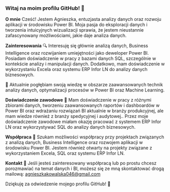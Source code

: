 ### Witaj na moim profilu GitHub! 👋

**O mnie**
Cześć! Jestem Agnieszka, entuzjasta analizy danych oraz rozwoju aplikacji w środowisku Power BI. Moja pasja do eksploracji danych i tworzenia intuicyjnych wizualizacji sprawia, że jestem nieustannie zafascynowany możliwościami, jakie daje analiza danych.

**Zainteresowania**
🔍 Interesuję się głównie analizą danych, Business Intelligence oraz rozwijaniem umiejętności jako deweloper Power BI. Posiadam doświadczenie w pracy z bazami danych SQL, szczególnie w kontekście analizy i manipulacji danych. Dodatkowo, mam doświadczenie w wykorzystaniu Excela oraz systemu ERP Infor LN do analizy danych biznesowych.

🌱 Aktualnie pogłębiam swoją wiedzę w obszarze zaawansowanych technik analizy danych, optymalizacji procesów w Power BI oraz Machine Learning.

**Doświadczenie zawodowe**
🚀 Mam doświadczenie w pracy z różnymi zbiorami danych, tworzeniu zaawansowanych raportów i dashboardów w Power BI oraz wdrażaniu rozwiązań BI aktualnie w branży produkcyjnej, ale mam wiedze również z branży spedycyjnej i audytowej.. Przez moje doświadczenie zawodowe miałam okazję pracować z systemem ERP Infor LN oraz wykorzystywać SQL do analizy danych biznesowych.

**Współpraca**
💼 Szukam możliwości współpracy przy projektach związanych z analizą danych, Business Intelligence oraz rozwojem aplikacji w środowisku Power BI. Jestem również otwarty na projekty związane z wykorzystaniem Excela, SQL oraz systemu ERP Infor LN.

**Kontakt**
📧 Jeśli jesteś zainteresowany współpracą lub po prostu chcesz porozmawiać na temat danych i BI, możesz się ze mną skontaktować drogą mailową: agnieszkakowalska046@gmail.com

Dziękuję za odwiedzenie mojego profilu GitHub! 🌟
